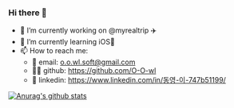 ### Hi there 👋

- 🔭 I’m currently working on @myrealtrip ✈️
- 🌱 I’m currently learning iOS📱
- 📫 How to reach me: 
  - 📩 email: o.o.wl.soft@gmail.com
  - 🧑‍💻 github: https://github.com/O-O-wl
  - 📇 linkedin: https://www.linkedin.com/in/동영-이-747b51199/

[![Anurag's github stats](https://github-readme-stats.vercel.app/api?username=O-O-wl&theme=nightowl)](https://github.com/anuraghazra/github-readme-stats)
